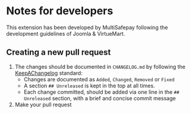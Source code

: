 # Notes for developers
This extension has been developed by MultiSafepay following the development guidelines of Joomla & VirtueMart.

## Creating a new pull request
1) The changes should be documented in `CHANGELOG.md` by following the [KeepAChangelog](https://keepachangelog.com/en/1.0.0/) standard:
    - Changes are documented as `Added`, `Changed`, `Removed` or `Fixed`
    - A section `## Unreleased` is kept in the top at all times.
    - Each change committed, should be added via one line in the `## Unreleased` section, with a brief and concise commit message
2) Make your pull request
